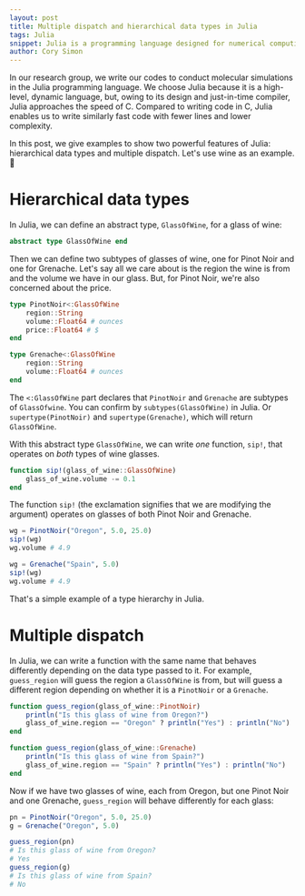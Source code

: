 ```yaml
---
layout: post
title: Multiple dispatch and hierarchical data types in Julia
tags: Julia
snippet: Julia is a programming language designed for numerical computing, and it supports multiple dispatch and type hierarchies.
author: Cory Simon
---
```


In our research group, we write our codes to conduct molecular simulations in the Julia programming language. We choose Julia because it is a high-level, dynamic language, but, owing to its design and just-in-time compiler, Julia approaches the speed of C. Compared to writing code in C, Julia enables us to write similarly fast code with fewer lines and lower complexity.

In this post, we give examples to show two powerful features of Julia: hierarchical data types and multiple dispatch.
Let's use wine as an example. :wine_glass:

# Hierarchical data types

In Julia, we can define an abstract type, `GlassOfWine`, for a glass of wine:

```julia
abstract type GlassOfWine end
```

Then we can define two subtypes of glasses of wine, one for Pinot Noir and one for Grenache. Let's say all we care about is the region the wine is from and the volume we have in our glass. But, for Pinot Noir, we're also concerned about the price.

```julia
type PinotNoir<:GlassOfWine
    region::String
    volume::Float64 # ounces
    price::Float64 # $
end

type Grenache<:GlassOfWine
    region::String 
    volume::Float64 # ounces
end
```

The `<:GlassOfWine` part declares that `PinotNoir` and `Grenache` are subtypes of `GlassOfwine`. You can confirm by `subtypes(GlassOfWine)` in Julia. Or `supertype(PinotNoir)` and `supertype(Grenache)`, which will return `GlassOfWine`.

With this abstract type `GlassOfWine`, we can write *one* function, `sip!`, that operates on *both* types of wine glasses.

```julia
function sip!(glass_of_wine::GlassOfWine)
    glass_of_wine.volume -= 0.1
end
```

The function `sip!` (the exclamation signifies that we are modifying the argument) operates on glasses of both Pinot Noir and Grenache.

```julia
wg = PinotNoir("Oregon", 5.0, 25.0)
sip!(wg)
wg.volume # 4.9

wg = Grenache("Spain", 5.0)
sip!(wg)
wg.volume # 4.9
```

That's a simple example of a type hierarchy in Julia.

# Multiple dispatch

In Julia, we can write a function with the same name that behaves differently depending on the data type passed to it. For example, `guess_region` will guess the region a `GlassOfWine` is from, but will guess a different region depending on whether it is a `PinotNoir` or a `Grenache`.

```julia
function guess_region(glass_of_wine::PinotNoir)
    println("Is this glass of wine from Oregon?")
    glass_of_wine.region == "Oregon" ? println("Yes") : println("No")
end

function guess_region(glass_of_wine::Grenache)
    println("Is this glass of wine from Spain?")
    glass_of_wine.region == "Spain" ? println("Yes") : println("No")
end
```
Now if we have two glasses of wine, each from Oregon, but one Pinot Noir and one Grenache, `guess_region` will behave differently for each glass:

```julia
pn = PinotNoir("Oregon", 5.0, 25.0)
g = Grenache("Oregon", 5.0)

guess_region(pn)
# Is this glass of wine from Oregon?
# Yes
guess_region(g)
# Is this glass of wine from Spain?
# No
```
